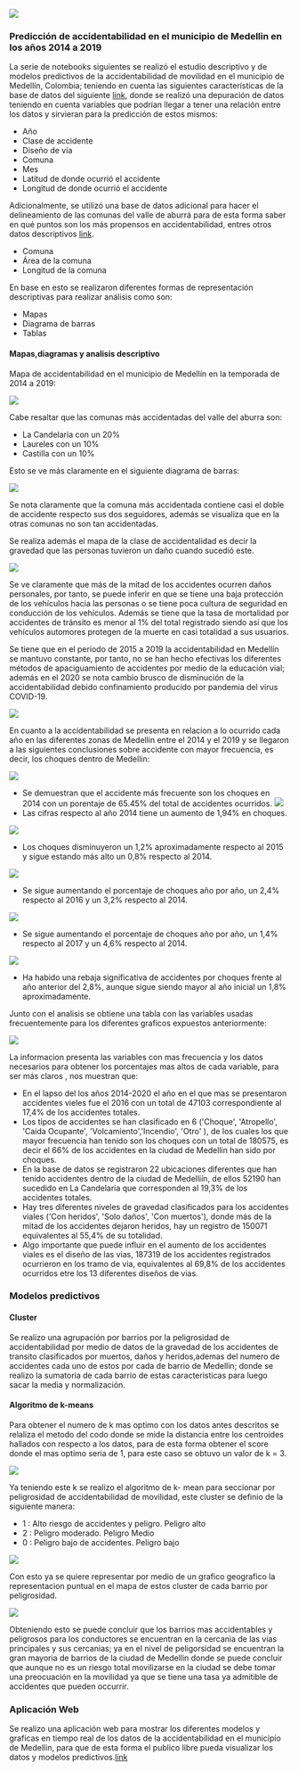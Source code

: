 ![](https://unal.edu.co/typo3conf/ext/unal_skin_default/Resources/Public/images/escudoUnal_black.png)

### Predicción de accidentabilidad en el municipio de Medellin en los años 2014 a 2019

La serie de notebooks siguientes se realizó el estudio descriptivo y de modelos predictivos de la accidentabilidad de movilidad en el municipio de Medellín, Colombia; teniendo en cuenta las siguientes características de la base de datos del siguiente [link](http://medata.gov.co/dataset/incidentes-viales), donde se realizó una depuración de datos teniendo en cuenta variables que podrían llegar a tener una relación entre los datos y sirvieran para la predicción de estos mismos:

- Año
- Clase de accidente
- Diseño de vía
- Comuna
- Mes
- Latitud de donde ocurrió el accidente
- Longitud de donde ocurrió el accidente

Adicionalmente, se utilizó una base de datos adicional para hacer el delineamiento de las comunas del valle de aburrá para de esta forma saber en qué puntos son los más propensos en accidentabilidad, entres otros datos descriptivos [link](https://geomedellin-m-medellin.opendata.arcgis.com/datasets/l%C3%ADmite-catastral-de-comunas-y-corregimientos/explore?location=6.268500%2C-75.596100%2C12.09). 

- Comuna
- Área de la comuna
- Longitud de la comuna

En base en esto se realizaron diferentes formas de representación descriptivas para realizar análisis como son:
- Mapas
- Diagrama de barras
- Tablas


#### Mapas,diagramas y analisis descriptivo 

Mapa de accidentabilidad en el municipio de Medellín en la temporada de 2014 a 2019:

![](https://github.com/Universidad-Nacional-TAE/Primer-trabajo-TAE/blob/main/Images/MapaMedellinComunas.png)

Cabe resaltar que las comunas más accidentadas del valle del aburra son:
- La Candelaria con un 20%
- Laureles con un 10%
- Castilla con un 10%

Esto se ve más claramente en el siguiente diagrama de barras:

 ![](https://github.com/Universidad-Nacional-TAE/Primer-trabajo-TAE/blob/main/Images/NumeroAccidentesMedellin.png)
 
Se nota claramente que la comuna más accidentada contiene casi el doble de accidente respecto sus dos seguidores, además se visualiza que en la otras comunas no son tan accidentadas.

Se realiza además el mapa de la clase de accidentalidad es decir la gravedad que las personas tuvieron un daño cuando sucedió este.

 
 ![](https://github.com/Universidad-Nacional-TAE/Primer-trabajo-TAE/blob/main/Images/ClaseAccidentalidadMedellin.png)
 
 Se ve claramente que más de la mitad de los accidentes ocurren daños personales, por tanto, se puede inferir en que se tiene una baja protección de los vehículos hacia las personas o se tiene poca cultura de seguridad en conducción de los vehículos. Además se tiene que la tasa de mortalidad por accidentes de tránsito es menor al 1% del total registrado siendo así que los vehículos automores protegen de la muerte en casi totalidad a sus usuarios.

Se tiene que en el periodo de 2015 a 2019 la accidentabilidad en Medellín se mantuvo constante, por tanto, no se han hecho efectivas los diferentes métodos de apaciguamiento de accidentes por medio de la educación vial; además en el 2020 se nota cambio brusco de disminución de la accidentabilidad debido confinamiento producido por pandemia del virus COVID-19.


![](https://github.com/Universidad-Nacional-TAE/Primer-trabajo-TAE/blob/main/Images/AccidentabilidadA%C3%B1o.png?raw=true)


En cuanto a la accidentabilidad se presenta en relacion a lo ocurrido cada año en las diferentes zonas de Medellin entre el 2014 y el 2019 y se llegaron a las siguientes conclusiones sobre accidente con mayor frecuencia, es decir, los choques dentro de Medellin:

![](https://github.com/Universidad-Nacional-TAE/Primer-trabajo-TAE/blob/main/Images/2014.jpeg)
- Se demuestran que el accidente más frecuente son los choques en 2014 con un porentaje de 65.45% del total de accidentes ocurridos.
![](https://github.com/Universidad-Nacional-TAE/Primer-trabajo-TAE/blob/main/Images/2015.jpeg)
- Las cifras respecto al año 2014 tiene un aumento de 1,94% en choques.

![](https://github.com/Universidad-Nacional-TAE/Primer-trabajo-TAE/blob/main/Images/2016.jpeg)
- Los choques disminuyeron un 1,2% aproximadamente respecto al 2015 y sigue estando más alto un 0,8% respecto al 2014.

![](https://github.com/Universidad-Nacional-TAE/Primer-trabajo-TAE/blob/main/Images/2017.jpeg)
- Se sigue aumentando el porcentaje de choques año por año, un 2,4% respecto al 2016 y un 3,2% respecto al 2014.
 
![](https://github.com/Universidad-Nacional-TAE/Primer-trabajo-TAE/blob/main/Images/2018.jpeg)
- Se sigue aumentando el porcentaje de choques año por año, un 1,4% respecto al 2017 y un 4,6% respecto al 2014.

![](https://github.com/Universidad-Nacional-TAE/Primer-trabajo-TAE/blob/main/Images/2019.jpeg)
- Ha habido una rebaja significativa de accidentes por choques frente al año anterior del 2,8%, aunque sigue siendo mayor al año inicial un 1,8% aproximadamente.


Junto con el analisis se obtiene una tabla con las variables usadas frecuentemente para los diferentes graficos expuestos anteriormente:

![](https://github.com/Universidad-Nacional-TAE/Primer-trabajo-TAE/blob/main/Images/frecuencia.jpeg)


La informacion presenta las variables con mas frecuencia y los datos necesarios para obtener los porcentajes mas altos de cada variable, para ser más claros , nos muestran que:

- En el lapso del los años 2014-2020 el año en el que mas se presentaron accidentes vieles fue el 2016 con un total de 47103 correspondiente al 17,4% de los accidentes totales.
- Los tipos de accidentes se han clasificado en 6 ('Choque', 'Atropello', 'Caida Ocupante', 'Volcamiento','Incendio', 'Otro' ), de los cuales los que mayor frecuencia han tenido son los choques con un total de 180575, es decir el 66% de los accidentes en la ciudad de Medellin han sido por choques.
- En la base de datos se registraron 22 ubicaciones diferentes que han tenido accidentes dentro de la ciudad de Medelliín, de ellos 52190 han sucedido en La Candelaria que corresponden al 19,3% de los accidentes totales.
- Hay tres diferentes niveles de gravedad clasificados para los accidentes viales ('Con heridos', 'Solo daños', 'Con muertos'), donde más de la mitad de los accidentes dejaron heridos, hay un registro de 150071 equivalentes al 55,4% de su totalidad.
- Algo importante que puede influir en el aumento de los accidentes viales es el diseño de las vias, 187319 de los accidentes registrados ocurrieron en los tramo de via, equivalentes al 69,8% de los accidentes ocurridos etre los 13 diferentes diseños de vias.

### Modelos predictivos

#### Cluster

Se realizo una agrupación por barrios por la peligrosidad de accidentabilidad por medio de datos de la gravedad de los accidentes de transito clasificados por  muertos, daños y heridos,ademas del numero de accidentes cada uno de estos por cada de barrio de Medellin; donde se realizo la sumatoria de cada barrio de estas caracteristicas para luego sacar la media y normalización.

#### Algoritmo de k-means

Para obtener el numero de k mas optimo con los datos antes descritos se relaliza el metodo del codo donde se mide la distancia entre los centroides hallados con respecto a los datos, para de esta forma obtener el score donde el mas optimo seria de 1, para este caso se obtuvo un valor de k = 3.

![](https://github.com/Universidad-Nacional-TAE/Primer-trabajo-TAE/blob/main/Images/KBarrio.png)

Ya teniendo este k se realizo el algoritmo de k- mean para seccionar por peligrosidad de accidentabilidad de movilidad, este cluster se definio de la siguiente manera:

- 1 : Alto riesgo de accidentes y peligro. Peligro alto 
- 2 : Peligro moderado. Peligro Medio 
- 0 : Peligro bajo de accidentes. Peligro bajo

![](https://github.com/Universidad-Nacional-TAE/Primer-trabajo-TAE/blob/main/Images/ClusterBarrio.PNG)

Con esto ya se quiere representar por medio de un grafico geografico la representacion puntual en el mapa de estos cluster de cada barrio por peligrosidad. 

![](https://github.com/Universidad-Nacional-TAE/Primer-trabajo-TAE/blob/main/Images/ClusterMapa1.png)

Obteniendo esto se puede concluir que los barrios mas accidentables y peligrosos para los conductores se encuentran en la cercania de las vias principales y sus cercanias; ya en el nivel de peligorsidad se encuentran la gran mayoria de barrios de la ciudad de Medellin donde se puede concluir que aunque no es un riesgo total movilizarse en la ciudad se debe tomar una preocuación en la movilidad ya que se tiene una tasa ya admitible de accidentes que pueden occurrir.

### Aplicación Web 

Se realizo una aplicación web para mostrar los diferentes modelos y graficas en tiempo real de los datos de la accidentabilidad en el municipio de Medellin, para que de esta forma el publico libre pueda visualizar los datos y modelos predictivos.[link](https://e4r3as.herokuapp.com/)
